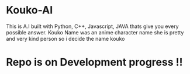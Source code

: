 # Kouko-AI
This is A.I built with Python, C++, Javascript, JAVA thats give you every possible answer. Kouko Name was an anime character name she is pretty and very kind person so i decide the name kouko 


# Repo is on Development progress !!
